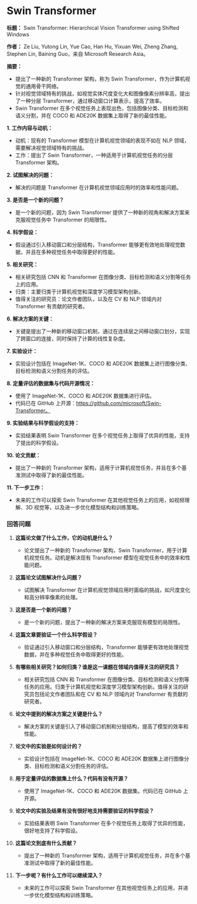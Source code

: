 # Swin Transformer

**标题：** Swin Transformer: Hierarchical Vision Transformer using Shifted Windows

**作者：** Ze Liu, Yutong Lin, Yue Cao, Han Hu, Yixuan Wei, Zheng Zhang, Stephen Lin, Baining Guo，来自 Microsoft Research Asia。

**摘要：**
- 提出了一种新的 Transformer 架构，称为 Swin Transformer，作为计算机视觉的通用骨干网络。
- 针对视觉领域特有的挑战，如视觉实体尺度变化大和图像像素分辨率高，提出了一种分层 Transformer，通过移动窗口计算表示，提高了效率。
- Swin Transformer 在多个视觉任务上表现出色，包括图像分类、目标检测和语义分割，并在 COCO 和 ADE20K 数据集上取得了新的最佳性能。

**1. 工作内容与动机：**
- 动机：现有的 Transformer 模型在计算机视觉领域的表现不如在 NLP 领域，需要解决视觉领域特有的挑战。
- 工作：提出了 Swin Transformer，一种适用于计算机视觉任务的分层 Transformer 架构。

**2. 试图解决的问题：**
- 解决的问题是 Transformer 在计算机视觉领域应用时的效率和性能问题。

**3. 是否是一个新的问题？**
- 是一个新的问题，因为 Swin Transformer 提供了一种新的视角和解决方案来克服视觉任务中 Transformer 的局限性。

**4. 科学假设：**
- 假设通过引入移动窗口和分层结构，Transformer 能够更有效地处理视觉数据，并且在多种视觉任务中取得更好的性能。

**5. 相关研究：**
- 相关研究包括 CNN 和 Transformer 在图像分类、目标检测和语义分割等任务上的应用。
- 归类：主要归类于计算机视觉和深度学习模型架构创新。
- 值得关注的研究员：论文作者团队，以及在 CV 和 NLP 领域内对 Transformer 有贡献的研究者。

**6. 解决方案的关键：**
- 关键是提出了一种新的移动窗口机制，通过在连续层之间移动窗口划分，实现了跨窗口的连接，同时保持了计算的线性复杂度。

**7. 实验设计：**
- 实验设计包括在 ImageNet-1K、COCO 和 ADE20K 数据集上进行图像分类、目标检测和语义分割任务的评估。

**8. 定量评估的数据集与代码开源情况：**
- 使用了 ImageNet-1K、COCO 和 ADE20K 数据集进行评估。
- 代码已在 GitHub 上开源：https://github.com/microsoft/Swin-Transformer。

**9. 实验结果与科学假设的支持：**
- 实验结果表明 Swin Transformer 在多个视觉任务上取得了优异的性能，支持了提出的科学假设。

**10. 论文贡献：**
- 提出了一种新的 Transformer 架构，适用于计算机视觉任务，并且在多个基准测试中取得了新的最佳性能。

**11. 下一步工作：**
- 未来的工作可以探索 Swin Transformer 在其他视觉任务上的应用，如视频理解、3D 视觉等，以及进一步优化模型结构和训练策略。

### 回答问题

1. **这篇论文做了什么工作，它的动机是什么？**
   - 论文提出了一种新的 Transformer 架构，Swin Transformer，用于计算机视觉任务。动机是解决现有 Transformer 模型在视觉任务中的效率和性能问题。

2. **这篇论文试图解决什么问题？**
   - 试图解决 Transformer 在计算机视觉领域应用时面临的挑战，如尺度变化和高分辨率像素的处理。

3. **这是否是一个新的问题？**
   - 是一个新的问题，提出了一种新的解决方案来克服现有模型的局限性。

4. **这篇文章要验证一个什么科学假设？**
   - 验证通过引入移动窗口和分层结构，Transformer 能够更有效地处理视觉数据，并在多种视觉任务中取得更好的性能。

5. **有哪些相关研究？如何归类？谁是这一课题在领域内值得关注的研究员？**
   - 相关研究包括 CNN 和 Transformer 在图像分类、目标检测和语义分割等任务的应用。归类于计算机视觉和深度学习模型架构创新。值得关注的研究员包括论文作者团队和在 CV 和 NLP 领域内对 Transformer 有贡献的研究者。

6. **论文中提到的解决方案之关键是什么？**
   - 解决方案的关键是引入了移动窗口机制和分层结构，提高了模型的效率和性能。

7. **论文中的实验是如何设计的？**
   - 实验设计包括在 ImageNet-1K、COCO 和 ADE20K 数据集上进行图像分类、目标检测和语义分割任务的评估。

8. **用于定量评估的数据集上什么？代码有没有开源？**
   - 使用了 ImageNet-1K、COCO 和 ADE20K 数据集。代码已在 GitHub 上开源。

9. **论文中的实验及结果有没有很好地支持需要验证的科学假设？**
   - 实验结果表明 Swin Transformer 在多个视觉任务上取得了优异的性能，很好地支持了科学假设。

10. **这篇论文到底有什么贡献？**
    - 提出了一种新的 Transformer 架构，适用于计算机视觉任务，并在多个基准测试中取得了新的最佳性能。

11. **下一步呢？有什么工作可以继续深入？**
    - 未来的工作可以探索 Swin Transformer 在其他视觉任务上的应用，并进一步优化模型结构和训练策略。